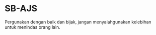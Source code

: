 # SB-AJS
Pergunakan dengan baik dan bijak, jangan menyalahgunakan kelebihan untuk menindas orang lain.
